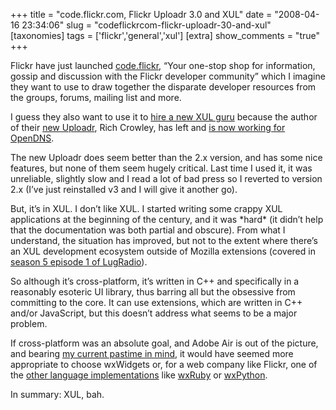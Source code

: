 +++
title = "code.flickr.com, Flickr Uploadr 3.0 and XUL"
date = "2008-04-16 23:34:06"
slug = "codeflickrcom-flickr-uploadr-30-and-xul"
[taxonomies]
tags = ['flickr','general','xul']
[extra]
show_comments = "true"
+++

Flickr have just launched [code.flickr](http://code.flickr.com), <q>Your one-stop shop for information, gossip and discussion with the Flickr developer community</q> which I imagine they want to use to draw together the disparate developer resources from the groups, forums, mailing list and more.

I guess they also want to use it to [hire a new XUL guru](http://flickr.com/jobs/xul_engineer/) because the author of their [new Uploadr](http://flickr.com/tools/uploadr), Rich Crowley, has left and [is now working for OpenDNS](http://rcrowley.org/2008/04/08/starting-at-opendns-today/).

The new Uploadr does seem better than the 2.x version, and has some nice features, but none of them seem hugely critical. Last time I used it, it was unreliable, slightly slow and I read a lot of bad press so I reverted to version 2.x (I’ve just reinstalled v3 and I will give it another go).

But, it’s in XUL. I don’t like XUL. I started writing some crappy XUL applications at the beginning of the century, and it was \*hard\* (it didn’t help that the documentation was both partial and obscure). From what I understand, the situation has improved, but not to the extent where there’s an XUL development ecosystem outside of Mozilla extensions (covered in [season 5 episode 1 of LugRadio](http://www.lugradio.org/episodes/84)).

So although it’s cross-platform, it’s written in C++ and specifically in a reasonably esoteric UI library, thus barring all but the obsessive from committing to the core. It can use extensions, which are written in C++ and/or JavaScript, but this doesn’t address what seems to be a major problem.

If cross-platform was an absolute goal, and Adobe Air is out of the picture, and bearing [my current pastime in mind](http://philwilson.org/blog/2008/03/wxvenus), it would have seemed more appropriate to choose wxWidgets or, for a web company like Flickr, one of the [other language implementations](http://wiki.wxwidgets.org/General_Information) like [wxRuby](http://wxruby.rubyforge.org/wiki/wiki.pl) or [wxPython](http://www.wxpython.org/).

In summary: XUL, bah.
